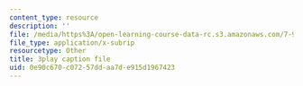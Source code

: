 ```yaml
---
content_type: resource
description: ''
file: /media/https%3A/open-learning-course-data-rc.s3.amazonaws.com/7-91j-foundations-of-computational-and-systems-biology-spring-2014/0e90c670c07257ddaa7de915d1967423_kKyrR0cFrEg.vtt
file_type: application/x-subrip
resourcetype: Other
title: 3play caption file
uid: 0e90c670-c072-57dd-aa7d-e915d1967423
---
```

